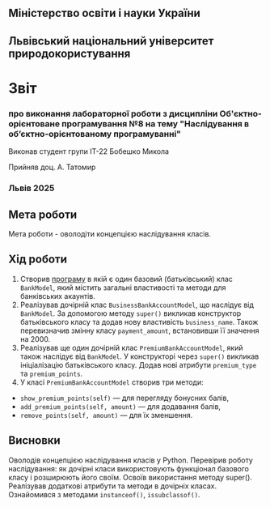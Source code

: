 ## Міністерство освіти і науки України

## Львівський національний університет природокористування
 
# Звіт
### про виконання лабораторної роботи з дисципліни Об'єктно-орієнтоване програмування №8 на тему "Наслідування в об’єктно-орієнтованому програмуванні"
Виконав студент групи ІТ-22 Бобешко Микола

Прийняв доц. А. Татомир
### Львів 2025

## Мета роботи
Мета роботи - оволодіти концепцією наслідування класів.

## Хід роботи
1. Створив [програму](oop-inheritance.py) в якій є один базовий (батьківський) клас `BankModel`, який містить загальні властивості та методи для банківських акаунтів.
2. Реалізував дочірній клас `BusinessBankAccountModel`, що наслідує від `BankModel`. За допомогою методу `super()` викликав конструктор батьківського класу та додав нову властивість `business_name`. Також перевизначив змінну класу `payment_amount`, встановивши її значення на 2000.
3. Реалізував ще один дочірній клас `PremiumBankAccountModel`, який також наслідує від `BankModel`. У конструкторі через `super()` викликав ініціалізацію батьківського класу. Додав нові атрибути `premium_type` та `premium_points`.
4. У класі `PremiumBankAccountModel` створив три методи:
- `show_premium_points(self)` — для перегляду бонусних балів,
- `add_premium_points(self, amount)` — для додавання балів,
- `remove_points(self, amount)` — для їх зменшення.

## Висновки
Оволодів концепцією наслідування класів у Python. Перевірив роботу наслідування: як дочірні класи використовують функціонал базового класу і розширюють його своїм. Освоїв використання методу super(). Реалізував додаткові атрибути та методи в дочірніх класах. Ознайомився з методами `instanceof()`, `issubclassof()`.